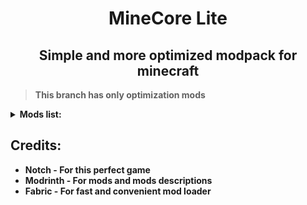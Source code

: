 <h1 align=center>MineCore Lite</h1>
<h2 align=center>Simple and more optimized modpack for minecraft</h2>

> **This branch has only optimization mods**

<details>
<summary><b>Mods list: </b></summary>


* **Architectury API - An intermediary api aimed to ease developing multiplatform mods**
* **Better Sodium Video Settings Button - This mod changes the Sodium video settings menu to the original and adds a button to get to the Sodium one.**
* **Blanket - Blanket is aiming to fix many client-side bugs, also has some QoL improvements and tweaks.**
* **Borderless mining - Changes Fullscreen to use a borderless window**
* **Cloth Config Api - Configuration Library for Minecraft Mods**
* **CompleteConfig - Configuration Library for Fabric Mods**
* **Concurrent Chunk Management Engine - A Fabric mod designed to improve the chunk performance of Minecraft**
* **DashLoader - Launches minecraft at the speed of light**
* **Debugify - Fixes Minecraft bugs found on the bug tracker**
* **Dynamic FPS - Improve performance when Minecraft is in the background**
* **Enhanced Block Entities - Reduce FPS lag with block entities, as well as customize them with resource packs**
* **Entity Culling - Using async path-tracing to hide Block-/Entities that are not visible**
* **Entity Texture Features - Emissive, Random & Custom texture support for entities in resourcepacks just like Optifine but for Fabric**
* **Exordium - Render the GUI and screens at a lower framerate to speed up what's really important: the worldrendering.**
* **Fabric API - Lightweight and modular API providing common hooks and intercompatibility measures utilized by mods using the Fabric toolchain**
* **Fabric Language Kotlin - Enables usage of the Kotlin programming language for Fabric mods**
* **FastAnim - Speeds up entity animation calculations**
* **FastQuit - Lets you return to the Title Screen early while your world is still saving in the background**
* **Faster Random - A mod that improves performance by optimizing math**
* **FeyTweaks - Mod for optimizing signs and beacons**
* **Forge Config API Port - Forge's whole config system provided to the Fabric ecosystem. Designed for a multiloader architecture**
* **Hold That Chunk - Delays client chunk unloading**
* **Iceberg - A modding library that contains new events, helpers, and utilities to make modder's lives easier**
* **ImmediatelyFast - Speed up immediate mode rendering in Minecraft**
* **Indium - Sodium addon providing support for the Fabric Rendering API, based on Indigo**
* **Krypton - A mod to optimize the Minecraft networking stack**
* **Ksyxis - Speed up the loading of your world**
* **Language Reload - Reduces load times and adds fallbacks for languages**
* **LazyDFU - Makes the game boot faster by deferring non-essential initialization**
* **Lithium - No-compromises game logic/server optimization mod**
* **Memory Leak Fix - A mod that fixes random memory leaks for both the client and server.**
* **Mod Menu - Adds a mod menu to view the list of mods you have installed**
* **Model Gap Fix - Fixes gaps in Block Models and Item Models.**
* **ModernFix - All-in-one mod that improves performance, reduces memory usage, and fixes many bugs. Compatible with all your favorite performance mods!**
* **More Culling - A mod that changes how multiple types of culling are handled in order to improve performance**
* **No Resource Pack Warnings - Disable warnings for outdated resource/data packs**
* **Noxesium - A client-side fabric mod with various changes and performance improvements.**
* **Puzzle - Adds resourcepack features and a GUI to more conveniently configure OptiFine alternatives**
* **Remove Reloading Screen - Makes resource packs load in the background, allowing you to do other things while waiting**
* **Screenshot to Clipboard - Screenshots taken are copied to the clipboard**
* **Shut Up GL Error - Fixes invalid keycodes logging obnoxious and constant messages**
* **Sodium - A modern rendering engine for Minecraft which greatly improves performance**
* **Sodium Extra - Features that shouldn't be in Sodium**
* **Staaaaaaaaaaaack (Stxck) - A mod made to merge dropped items beyond the vanilla stack limit while considering mod compatibility**
* **Starlight - Rewrites the light engine to fix lighting performance and lighting errors**
* **ThreadTweak -  Improve and tweak Minecraft thread scheduling. Fork of Smooth Boot for ≥1.20**
* **TieFix - Fixes some annoying bugs in the Minecraft client.**
* **ToolTipFix - Fixes Tooltips from runnning off the screen**
* **YetAnotherConfigLib - A builder-based configuration library for Minecraft**
* **bad packets - Bad Packets allows packet messaging between different modding platforms**
* **libIPN - Inventory Profiles Next GUI/Config library**
* **oωo (owo-lib) - A general utility, GUI and config library for modding on Fabric**
* **ukulib - small utility library used in uku mods**

</details>

## Credits:

* **Notch - For this perfect game**
* **Modrinth - For mods and mods descriptions**
* **Fabric - For fast and convenient mod loader**
